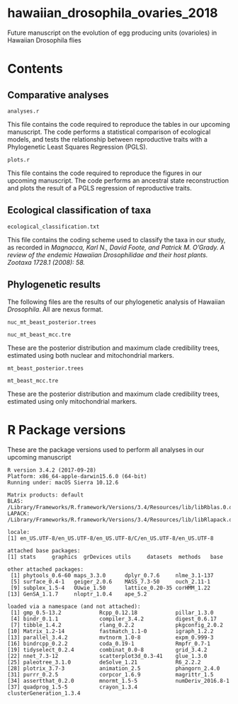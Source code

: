 # hawaiian_drosophila_ovaries_2018
Future manuscript on the evolution of egg producing units (ovarioles) in Hawaiian Drosophila flies

# Contents

## Comparative analyses

`analyses.r`

This file contains the code required to reproduce the tables in our upcoming manuscript. The code performs a statistical comparison of ecological models, and tests the relationship between reproductive traits with a Phylogenetic Least Squares Regression (PGLS).

`plots.r`

This file contains the code required to reproduce the figures in our upcoming manuscript. The code performs an ancestral state reconstruction and plots the result of a PGLS regression of reproductive traits.

## Ecological classification of taxa
`ecological_classification.txt`

This file contains the coding scheme used to classify the taxa in our study, as recorded in *Magnacca, Karl N., David Foote, and Patrick M. O’Grady. _A review of the endemic Hawaiian Drosophilidae and their host plants._ Zootaxa 1728.1 (2008): 58.*

## Phylogenetic results
The following files are the results of our phylogenetic analysis of Hawaiian _Drosophila_. All are nexus format.

`nuc_mt_beast_posterior.trees`

`nuc_mt_beast_mcc.tre`

These are the posterior distribution and maximum clade credibility trees, estimated using both nuclear and mitochondrial markers.

`mt_beast_posterior.trees`

`mt_beast_mcc.tre`

These are the posterior distribution and maximum clade credibility trees, estimated using only mitochondrial markers.

# R Package versions

These are the package versions used to perform all analyses in our upcoming manuscript

```
R version 3.4.2 (2017-09-28)
Platform: x86_64-apple-darwin15.6.0 (64-bit)
Running under: macOS Sierra 10.12.6

Matrix products: default
BLAS: /Library/Frameworks/R.framework/Versions/3.4/Resources/lib/libRblas.0.dylib
LAPACK: /Library/Frameworks/R.framework/Versions/3.4/Resources/lib/libRlapack.dylib

locale:
[1] en_US.UTF-8/en_US.UTF-8/en_US.UTF-8/C/en_US.UTF-8/en_US.UTF-8

attached base packages:
[1] stats     graphics  grDevices utils     datasets  methods   base     

other attached packages:
 [1] phytools_0.6-60 maps_3.3.0      dplyr_0.7.6     nlme_3.1-137   
 [5] surface_0.4-1   geiger_2.0.6    MASS_7.3-50     ouch_2.11-1    
 [9] subplex_1.5-4   OUwie_1.50      lattice_0.20-35 corHMM_1.22    
[13] GenSA_1.1.7     nloptr_1.0.4    ape_5.2        

loaded via a namespace (and not attached):
 [1] gmp_0.5-13.2            Rcpp_0.12.18            pillar_1.3.0           
 [4] bindr_0.1.1             compiler_3.4.2          digest_0.6.17          
 [7] tibble_1.4.2            rlang_0.2.2             pkgconfig_2.0.2        
[10] Matrix_1.2-14           fastmatch_1.1-0         igraph_1.2.2           
[13] parallel_3.4.2          mvtnorm_1.0-8           expm_0.999-3           
[16] bindrcpp_0.2.2          coda_0.19-1             Rmpfr_0.7-1            
[19] tidyselect_0.2.4        combinat_0.0-8          grid_3.4.2             
[22] nnet_7.3-12             scatterplot3d_0.3-41    glue_1.3.0             
[25] paleotree_3.1.0         deSolve_1.21            R6_2.2.2               
[28] plotrix_3.7-3           animation_2.5           phangorn_2.4.0         
[31] purrr_0.2.5             corpcor_1.6.9           magrittr_1.5           
[34] assertthat_0.2.0        mnormt_1.5-5            numDeriv_2016.8-1      
[37] quadprog_1.5-5          crayon_1.3.4            clusterGeneration_1.3.4
```
